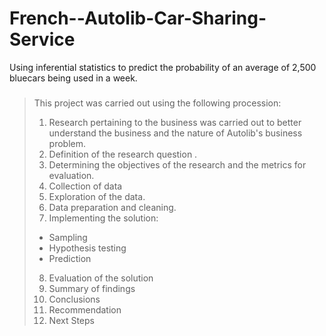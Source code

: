 # French--Autolib-Car-Sharing-Service
Using inferential statistics to predict the probability of an average of 2,500 bluecars being used in a week. 
###
> This project was carried out using the following procession:
>1. Research pertaining to the business was carried out to better understand the business and the nature of Autolib's business problem.
>2. Definition of the research question .
>3. Determining the objectives of the research and the metrics for evaluation.
>4. Collection of data
>5. Exploration of the data.
>6. Data preparation and cleaning.
>7. Implementing the solution:
>   - Sampling
>   - Hypothesis testing
>   - Prediction
>8.  Evaluation of the solution
>9. Summary of findings
>10. Conclusions
>11. Recommendation 
>12. Next Steps
